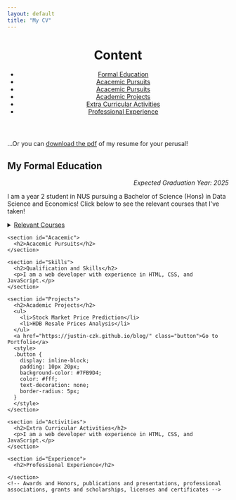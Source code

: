 ```yaml
---
layout: default
title: "My CV"
---
```


<!DOCTYPE html>
<html>
<!--Header here-->

<body>
  <header>
    <h1>Content</h1>
    <nav>
      <ul>
        <li><a href="#Education">Formal Education</a></li>
        <li><a href="#Acacemic">Acacemic Pursuits</a></li>
        <li><a href="#Skills">Acacemic Pursuits</a></li>
        <li><a href="#Projects">Academic Projects</a></li>
        <li><a href="#Activities">Extra Curricular Activities</a></li>
        <li><a href="#Experience">Professional Experience</a></li>
      </ul>
    </nav>
  </header>
  <main>
    <section>
      <p>...Or you can <a href="/assets/JustinResume.pdf" download="JustinResume">download the pdf</a> of my resume for your perusal!</p>
    </section>
    <section id="Education"> 
      <h2>My Formal Education</h2> <p align="right"><i>Expected Graduation Year: 2025</i></p>
      <p>I am a year 2 student in NUS pursuing a Bachelor of Science (Hons) in Data Science and Economics! Click below to see the relevant courses that I've taken!</p>
      <details>
        <summary><u>Relevant Courses</u></summary>
        <ul>
          <li>Artificial Intelligence</li>
          <li>Data Visualization</li>
          <li>Data Structures and Algorithms</li>
          <li>Regression Analysis</li>
          <li>Statistical Methods</li>
          <li>Micro Economics</li>
          <li>Macro Economics</li>
        </ul>
    </details>
    </section>

    <section id="Acacemic">
      <h2>Acacemic Pursuits</h2>
    </section>

    <section id="Skills">
      <h2>Qualification and Skills</h2>
      <p>I am a web developer with experience in HTML, CSS, and JavaScript.</p>
    </section>

    <section id="Projects">
      <h2>Academic Projects</h2>
      <ul>
        <li>Stock Market Price Prediction</li>
        <li>HDB Resale Prices Analysis</li>
      </ul>
      <a href="https://justin-czk.github.io/blog/" class="button">Go to Portfolio</a>
      <style>
      .button {
        display: inline-block;
        padding: 10px 20px;
        background-color: #7FB9D4;
        color: #fff;
        text-decoration: none;
        border-radius: 5px;
      }
      </style>
    </section>

    <section id="Activities">
      <h2>Extra Curricular Activities</h2>
      <p>I am a web developer with experience in HTML, CSS, and JavaScript.</p>
    </section>

    <section id="Experience">
      <h2>Professional Experience</h2>
      
    </section>
    <!-- Awards and Honors, publications and presentations, professional associations, grants and scholarships, licenses and certificates -->
  </main>
</body>
</html>
